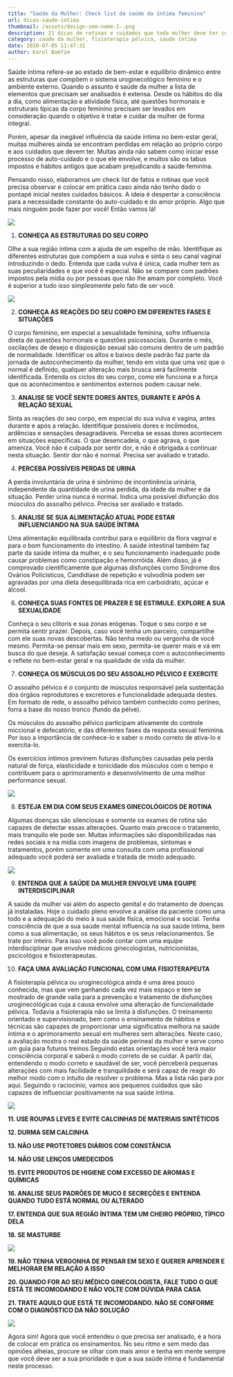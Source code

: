 ```yaml
---
title: "Saúde da Mulher: Check list da saúde da íntima feminina"
url: dicas-saude-intima
thumbnail: /assets/design-sem-nome-1-.png
description: 21 dicas de rotinas e cuidados que toda mulher deve ter com a sua sáude íntima
category: saúde da mulher, fisioterapia pélvica, saude íntima
date: 2020-07-05 11:47:31
author: Karol Bomfim
---
```

Saúde íntima refere-se ao estado de bem-estar e equilíbrio dinâmico entre as estruturas que compõem o sistema uroginecológico feminino e o ambiente externo. Quando o assunto é saúde da mulher a lista de elementos que precisam ser analisados é extensa. Desde os hábitos do dia a dia, como alimentação e atividade física, até questões hormonais e estruturais típicas da corpo feminino precisam ser levados em consideração quando o objetivo é tratar e cuidar da mulher de forma integral.

Porém, apesar da inegável influência da saúde íntima no bem-estar geral, muitas mulheres ainda se encontram perdidas em relação ao próprio corpo e aos cuidados que devem ter. Muitas ainda não sabem como iniciar esse processo de auto-cuidado e o que ele envolve, e muitos são os tabus impostos e hábitos antigos que acabam prejudicando a saúde feminina.

Pensando nisso, elaboramos um check list de fatos e rotinas que você precisa observar e colocar em prática caso ainda não tenho dado o pontapé inicial nestes cuidados básicos. A ideia é despertar a consciência para a necessidade constante do auto-cuidado e do amor próprio. Algo que mais ninguém pode fazer por você! Então vamos lá!

![](/assets/amarelo-festa-de-aniversário-blog-banner-2-.png)

1. **CONHEÇA AS ESTRUTURAS DO SEU CORPO**

Olhe a sua região íntima com a ajuda de um espelho de mão. Identifique as diferentes estruturas que compõem a sua vulva e sinta o seu canal vaginal introduzindo o dedo. Entenda que cada vulva é única, cada mulher tem as suas peculiaridades e que você é especial. Não se compare com padrões impostos pela mídia ou por pessoas que não lhe amam por completo. Você é superior a tudo isso simplesmente pelo fato de ser você.

![](/assets/amarelo-festa-de-aniversário-blog-banner-4-.png)

2. **CONHEÇA AS REAÇÕES DO SEU CORPO EM DIFERENTES FASES E SITUAÇÕES**

O corpo feminino, em especial a sexualidade feminina, sofre influencia direta de questões hormonais e questões psicossociais. Durante o mês, oscilações de desejo e disposição sexual são comuns dentro de um padrão de normalidade. Identificar os altos e baixos deste padrão faz parte da jornada de autoconhecimento da mulher, tendo em vista que uma vez que o normal é definido, qualquer alteração mais brusca será facilmente identificada. Entenda os ciclos do seu corpo, como ele funciona e a força que os acontecimentos e sentimentos externos podem causar nele.

3. **ANALISE SE VOCÊ SENTE DORES ANTES, DURANTE E APÓS A RELAÇÃO SEXUAL**

Sinta as reações do seu corpo, em especial do sua vulva e vagina, antes durante e após a relação. Identifique possíveis dores e incômodos, ardências e sensações desagradáveis. Perceba se essas dores acontecem em situações específicas. O que desencadeia, o que agrava, o que ameniza. Você não é culpada por sentir dor, e não é obrigada a continuar nesta situação. Sentir dor não é normal. Precisa ser avaliado e tratado.

4. **PERCEBA POSSÍVEIS PERDAS DE URINA**

A perda involuntária de urina é sinônimo de incontinência urinária, independente da quantidade de urina perdida, da idade da mulher e da situação. Perder urina nunca é normal. Indica uma possível disfunção dos músculos do assoalho pélvico. Precisa ser avaliado e tratado.

5. **ANALISE SE SUA ALIMENTAÇÃO ATUAL PODE ESTAR INFLUENCIANDO NA SUA SAÚDE ÍNTIMA**

Uma alimentação equilibrada contribui para o equilíbrio da flora vaginal e para o bom funcionamento do intestino. A saúde intestinal também faz parte da saúde íntima da mulher, e o seu funcionamento inadequado pode causar problemas como constipação e hemorróida. Além disso, já é comprovado cientificamente que algumas disfunções como Síndrome dos Ovários Policísticos, Candidíase de repetição e vulvodínia podem ser agravadas por uma dieta desequilibrada rica em carboidrato, açúcar e álcool.

6. **CONHEÇA SUAS FONTES DE PRAZER E SE ESTIMULE. EXPLORE A SUA SEXUALIDADE**

Conheça o seu clitoris e sua zonas erógenas. Toque o seu corpo e se permita sentir prazer. Depois, caso você tenha um parceiro, compartilhe com ele suas novas descobertas. Não tenha medo ou vergonha de você mesmo. Permita-se pensar mais em sexo, permita-se querer mais e vá em busca do que deseja. A satisfação sexual começa com o autoconhecimento e reflete no bem-estar geral e na qualidade de vida da mulher.

7. **CONHEÇA OS MÚSCULOS DO SEU ASSOALHO PÉLVICO E EXERCITE**

O assoalho pélvico é o conjunto de músculos responsável pela sustentação dos órgãos reprodutores e excretores e funcionalidade adequada destes. Em formato de rede, o assoalho pélvico também conhecido como períneo, forra a base do nosso tronco (fundo da pélve).

Os músculos do assoalho pélvico participam ativamente do controle miccional e defecatório, e das diferentes fases da resposta sexual feminina. Por isso a importância de conhece-lo e saber o modo correto de ativa-lo e exercita-lo.

Os exercícios íntimos previnem futuras disfunções causadas pela perda natural de força, elasticidade e tonicidade dos músculos com o tempo e contribuem para o aprimoramento e desenvolvimento de uma melhor performance sexual.

![](/assets/pompoarismo_assoalhopelviconomes.GIF)

8. **ESTEJA EM DIA COM SEUS EXAMES GINECOLÓGICOS DE ROTINA**

Algumas doenças são silenciosas e somente os exames de rotina são capazes de detectar essas alterações. Quanto mais precoce o tratamento, mais tranquilo ele pode ser. Muitas informações são disponibilizadas nas redes sociais e na mídia com imagens de problemas, sintomas e tratamentos, porém somente em uma consulta com uma profissional adequado você poderá ser avaliada e tratada de modo adequado.

![](/assets/amarelo-festa-de-aniversário-blog-banner-7-.png)

9. **ENTENDA QUE A SAÚDE DA MULHER ENVOLVE UMA EQUIPE INTERDISCIPLINAR**

A saúde da mulher vai além do aspecto genital e do tratamento de doenças já instaladas. Hoje o cuidado pleno envolve a análise da paciente como uma todo e a adequação do meio à sua saúde física, emocional e social. Tenha consciência de que a sua saúde mental influencia na sua saúde íntima, bem como a sua alimentação, os seus hábitos e os seus relacionamentos. Se trate por inteiro. Para isso você pode contar com uma equipe interdisciplinar que envolve médicos ginecologistas, nutricionistas, pscicológos e fisiosterapeutas.

10. **FAÇA UMA AVALIAÇÃO FUNCIONAL COM UMA FISIOTERAPEUTA**

A fisioterapia pélvica ou uroginecológica ainda é uma área pouco conhecida, mas que vem ganhando cada vez mais espaço e tem se mostrado de grande valia para a prevenção e tratamento de disfunções uroginecológicas cuja a causa envolve uma alteração de funcionalidade pélvica. Todavia a fisioterapia não se limita à disfunções. O treinamento orientado e supervisionado, bem como o ensinamento de hábitos e técnicas são capazes de proporcionar uma significativa melhora na saúde íntima e o aprimoramento sexual em mulheres sem alterações. Neste caso, a avaliação mostra o real estado da saúde perineal da mulher e serve como um guia para futuros treinos.Seguindo estas orientações você terá maior consciência corporal e saberá o modo correto de se cuidar. A partir daí, entendendo o modo correto e saudável de ser, você perceberá pequenas alterações com mais facilidade e tranquilidade e será capaz de reagir do melhor modo com o intuito de resolver o problema. Mas a lista não para por aqui. Seguindo o raciocínio, vamos aos pequenos cuidados que são capazes de influenciar positivamente na sua saúde íntima. 

![](/assets/amarelo-festa-de-aniversário-blog-banner-8-.png)

**11. USE ROUPAS LEVES E EVITE CALCINHAS DE MATERIAIS SINTÉTICOS**

**12. DURMA SEM CALCINHA**

**13. NÃO USE PROTETORES DIÁRIOS COM CONSTÂNCIA**

**14. NÃO USE LENÇOS UMEDECIDOS**

**15. EVITE PRODUTOS DE HIGIENE COM EXCESSO DE AROMAS E QUÍMICAS**

**16. ANALISE SEUS PADRÕES DE MUCO E SECREÇÕES E ENTENDA QUANDO TUDO ESTÁ NORMAL OU ALTERADO**

**17. ENTENDA QUE SUA REGIÃO ÍNTIMA TEM UM CHEIRO PRÓPRIO, TÍPICO DELA**

**18. SE MASTURBE**

![](/assets/pompoarismo_mulhercomvergonha.PNG)

**19. NÃO TENHA VERGONHA DE PENSAR EM SEXO E QUERER APRENDER E MELHORAR EM RELAÇÃO A ISSO**

**20. QUANDO FOR AO SEU MÉDICO GINECOLOGISTA, FALE TUDO O QUE ESTÁ TE INCOMODANDO E NÃO VOLTE COM DÚVIDA PARA CASA**

**21. TRATE AQUILO QUE ESTÁ TE INCOMODANDO. NÃO SE CONFORME COM O DIAGNÓSTICO DA NÃO SOLUÇÃO**

![](/assets/pompoarismo_pelvecomcopodeleite.PNG)

Agora sim! Agora que você entendeu o que precisa ser analisado, é a hora de colocar em prática os ensinamentos. No seu ritmo e sem medo das opiniões alheias, procure se olhar com mais amor e tenha em mente sempre que você deve ser a sua prioridade e que a sua saúde íntima é fundamental neste processo.
